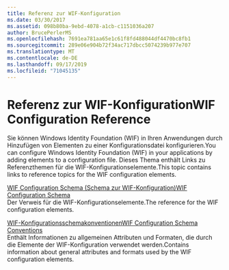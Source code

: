 ```yaml
---
title: Referenz zur WIF-Konfiguration
ms.date: 03/30/2017
ms.assetid: 098b80ba-9ebd-4078-a1cb-c1151036a207
author: BrucePerlerMS
ms.openlocfilehash: 7691ea781aa65e1c61f8fd488044df4470bc8fb1
ms.sourcegitcommit: 289e06e904b72f34ac717dbcc5074239b977e707
ms.translationtype: MT
ms.contentlocale: de-DE
ms.lasthandoff: 09/17/2019
ms.locfileid: "71045135"
---
```

# <a name="wif-configuration-reference"></a><span data-ttu-id="1342b-102">Referenz zur WIF-Konfiguration</span><span class="sxs-lookup"><span data-stu-id="1342b-102">WIF Configuration Reference</span></span>
<span data-ttu-id="1342b-103">Sie können Windows Identity Foundation (WIF) in Ihren Anwendungen durch Hinzufügen von Elementen zu einer Konfigurationsdatei konfigurieren.</span><span class="sxs-lookup"><span data-stu-id="1342b-103">You can configure Windows Identity Foundation (WIF) in your applications by adding elements to a configuration file.</span></span> <span data-ttu-id="1342b-104">Dieses Thema enthält Links zu Referenzthemen für die WIF-Konfigurationselemente.</span><span class="sxs-lookup"><span data-stu-id="1342b-104">This topic contains links to reference topics for the WIF configuration elements.</span></span>  
  
 [<span data-ttu-id="1342b-105">WIF Configuration Schema (Schema zur WIF-Konfiguration)</span><span class="sxs-lookup"><span data-stu-id="1342b-105">WIF Configuration Schema</span></span>](../configure-apps/file-schema/windows-identity-foundation/index.md)  
 <span data-ttu-id="1342b-106">Der Verweis für die WIF-Konfigurationselemente.</span><span class="sxs-lookup"><span data-stu-id="1342b-106">The reference for the WIF configuration elements.</span></span>  
  
 [<span data-ttu-id="1342b-107">WIF-Konfigurationsschemakonventionen</span><span class="sxs-lookup"><span data-stu-id="1342b-107">WIF Configuration Schema Conventions</span></span>](wif-configuration-schema-conventions.md)  
 <span data-ttu-id="1342b-108">Enthält Informationen zu allgemeinen Attributen und Formaten, die durch die Elemente der WIF-Konfiguration verwendet werden.</span><span class="sxs-lookup"><span data-stu-id="1342b-108">Contains information about general attributes and formats used by the WIF configuration elements.</span></span>
